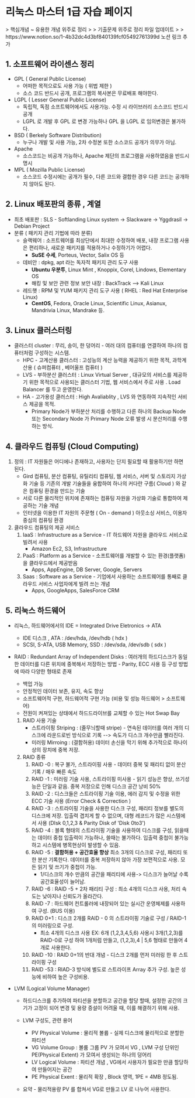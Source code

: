 <h1> 리눅스 마스터 1급 자습 페이지 </h1>
> 핵심개념 ~ 유용한 개념 위주로 정리 
>
> 기출문제 위주로 정리 파일 업데이트
>
> https://www.notion.so/1-4b32dc4d3bf840139fcf05492761399d 노션 링크 추가

## 1. 소프트웨어 라이센스 정리

* GPL ( General Public License)
  * 어떠한 목적으로도 사용 가능 ( 위법 제한 )
  * 소스 코드 반드시 공개, 프로그램의 복사본은 무료배포 해야한다. 
* LGPL ( Lesser General Public License)
  * 독립적, 독점 소프트웨어에서도 사용가능. 수정 시 라이브러리 소스코드 반드시 공개
  * LGPL 로 개발 후 GPL 로 변경 가능하나 GPL 을 LGPL 로 임의변경은 불가하다.
* BSD ( Berkely Software Distribution)
  * 누구나 개발 및 사용 가능, 2차 수정본 또한 소스코드 공개가 의무가 아님.
* Apache 
  * 소스코드는 비공개 가능하나, Apache 제단의 프로그램을 사용하였음을 반드시 명시
* MPL ( Mozilla Public License)
  * 소스코드 수정시에는 공개가 필수, 다른 코드와 결합한 경우 다른 코드는 공개하지 않아도 된다.



## 2. Linux 배포판의 종류 , 계열

* 최초 배포판 : SLS - Softlanding Linux system -> Slackware -> Yggdrasil -> Debian Project
* 분류 ( 패키지 관리 기법에 따라 분류)
  * 슬랙웨어 : 소프트웨어를 최상단에서 최대한 수정하여 배포, 내장 프로그램 사용은 편리하나, 새로운 패키지를 적용하거나 수정하기가 어렵다.
    * **SuSE 수세**, Porteus, Vector, Salix OS 등
  * 데비안 : dpkg, apt 라는 독자적 패키지 관리 도구 사용 
    * **Ubuntu 우분투**,  Linux Mint , Knoppix, Corel, Lindows, Elementary OS
    * 해킹 및 보안 관련 정보 보안 내장 : BackTrack --> Kali Linux  
  * 레드햇 : RPM 및 YUM 패키지 관리 도구 사용  ( RHEL : Red Hat Enterprise Linux)
    * **CentOS**, Fedora, Oracle Linux, Scientific Linux, Asianux, Mandrivia Linux, Mandrake 등.



## 3. Linux 클러스터링

* 클러스터 cluster : 무리, 송이, 한 덩어리 - 여러 대의 컴퓨터를 연결하여 하나의 컴퓨터처럼 구성하는 시스템.
  * HPC - 고계산용 클러스터 : 고성능의 계산 능력을 제공하기 위한 목적, 과학계산용 ( 슈퍼컴퓨터 , 베어울프 컴퓨터 ) 
  * LVS - 부하분산 클러스터 : Linux Virtual Server , 대규모의 서비스를 제공하기 위한 목적으로 사용되는 클러스터 기법, 웹 서비스에서 주로 사용 . Load Balancer 를 두고 운영한다. 
  * HA - 고가용성 클러스터 : High Avaliablity , LVS 와 연동하여 지속적인 서비스 제공을 목적. 
    * Primary Node가 부하분산 처리를 수행하고 다른 하나의 Backup Node 또는 Secondary Node 가 Primary Node 오류 발생 시 분산처리를 수행하는 방식.

## 4. 클라우드 컴퓨팅 (Cloud Computing)

1. 정의 : IT 자원들은 어디에나 존재하고, 사용자는 단지 필요할 때 활용하기만 하면 된다.
   * Gird 컴퓨팅, 분산 컴퓨팅, 유틸리티 컴퓨팅, 웹 서비스, 서버 및 스토리지 가상화 기술 등 기존의 개발 기술들을 융합하여 하나의 커다란 구름( Cloud ) 와 같은 컴퓨팅 환경을 만드는 기술  
   * 서로 다른 물리적인 위치에 존재하는 컴퓨팅 자원을 가상화 기술로 통합하여 제공하는 기술 개념 
   * 인터넷을 이용한 IT 자원의 주문형 ( On - demand ) 아웃소싱 서비스, 이용자 중심의 컴퓨팅 환경
2. 클라우드 컴퓨팅의 제공 서비스
   1. IaaS : Infrastructure as a Service - IT 하드웨어 자원을 클라우드 서비스로 빌려서 사용
      * Amazon Ec2, S3, Infrastructure 
   2. PaaS : Platform as a Service - 소프트웨어를 개발할 수 있는 환경(플랫폼) 을 클라우드에서 제공받음
      * Apps, AppEngine, DB Server, Google, Servers
   3. Saas : Software as a Service - 기업에서 사용하는 소프트웨어를 통째로 클라우드 서비스 사업자에게 빌려 쓰는 개념
      * Apps, GoogleApps, SalesForce CRM 



## 5. 리눅스 하드웨어

* 리눅스, 하드웨어에서의 IDE = Integrated Drive Eletronics -> ATA 

  * IDE 디스크 , ATA : /dev/hda, /dev/hdb   ( hdx )
  * SCSI, S-ATA, USB Memory, SSD : /dev/sda, /dev/sdb ( sdx )

* RAID : Redundant Array of Independent Disks  : 여러개의 하드디스크가 동일한 데이터를 다른 위치에 중복해서 저장하는 방법  - Parity, ECC 사용 등 구성 방법에 따라 다양한 형태로 존재

  * 백업 가능
  * 안정적인 데이터 보존, 유지, 속도 향상
  * 소프트웨어적 구현, 하드웨어적 구현 가능 (비용 및 성능 하드웨어 > 소프트웨어)
  * 전원이 켜져있는 상태에서 하드드라이브를 교체할 수 있는 Hot Swap Bay 

  1. RAID 사용 기술
     * 스트라이핑 Striping : (줄무늬할때 stripe) - 연속된 데이터를 여러 개의 디스크에 라운드로빈 방식으로 기록 --> 속도가 디스크 개수만큼 빨라진다.
     * 미러링 Mirroing : (결함허용) 데이터 손신을 막기 위해 추가적으로 하나이상의 장치에 중복 저장.
  2. RAID 종류
     1. RAID -0 : 복구 불가, 스트라이핑 사용 - 데이터 중복 및 패리티 없이 분산 기록 / 매우 빠른 속도 
     2. RAID -1 : 미러링 기술 사용, 스트라이핑 미사용 - 읽기 성능은 향상, 쓰기성능은 단일과 같음. 중복 저장으로 인해 디스크 공간 낭비 50%  
     3. RAID -2 : 디스크들은 스트라이핑 기술 이용, 에러 감지 및 수정을 위한 ECC 기술 사용 (Error Check & Correction )
     4. RAID -3 : 스트라이핑 기술을 사용한 디스크 구성, 패리티 정보를 별도의 디스크에 저장. 입출력 겹치게 할 수 없으며, 대형 레코드가 많은 시스템에서 사용 (DIsk 0,1,2,3 & Parity Disk of 'Disk 0to3')
     5. RAID -4 : 블록 형태의 스트라이핑 기술을 사용하여 디스크를 구성, 읽을때는 데이터 중첩 입출력이 가능하나, 쓸때는 불가하다. 입출력 중첩이 불가능하고 시스템에 병목현상이 발생할 수 있음.
     6. RAID -5 : **결함허용 + 공간효율 향상**
        최소 3개의 디스크로 구성, 패리티 또한 분산 기록한다. 데이터를 중복 저장하지 않아 가장 보편적으로 사용. 모든 읽기 및 쓰기가 중첩이 가능.
        * 1/디스크의 개수 만큼의 공간을 패리티에 사용-> 디스크가 늘어날 수록 공간효율성이 늘어남. 
     7. RAID -6 : RAID -5 + 2차 패리티 구성 : 최소 4개의 디스크 사용, 처리 속도는 낮아지나 신뢰도가 올라간다. 
     8. RAID -7 : 하드웨어 컨트롤러에 내장되어 있는 실시간 운영체제를 사용하여 구성. (BUS 이용)
     9. RAID 0+1 : 디스크 2개를 RAID - 0 의 스트라이핑 기술로 구성 / RAID-1 의 미러링으로 구성. 
        * 최소 4개의 디스크 사용
          EX:  6개 (1,2,3,4,5,6) 사용시 3개(1,2,3)를 RAID-0로 구성 하여 1개처럼 만들고, (1,2,3),4 | 5,6 형태로 만들어 4개로 사용한다.  
     10. RAID -10 : RAID 0+1의 반대 개념 - 디스크 2개를 먼저 미러링 한 후 스트라이핑 구성
     11. RAID -53 : RIAD-3 방식에 별도로 스트라이프 Array 추가 구성. 높은 성능에 비하여 높은 구성비용.

* LVM (Logical Volume Manager)

  * 하드디스크를 추가하여 파티션을 분할하고 공간을 할당 할때,  설정한 공간의 크기가 고정이 되어 변경 및 용량 증설이 어려울 때, 이를 해결하기 위해 사용.

  * LVM 구성도, 관련 용어
    * PV Physical Volume : 물리적 볼륨 - 실제 디스크에 물리적으로 분할한 파티션 
    * VG Volume Group : 볼륨 그룹 PV 가 모여서 VG , LVM 구성 단위인 PE(Physical Extent) 가 모여서 생성되는 하나의 덩어리
    * LV Logical Volume : 파티션 개념 , VG에서 사용자가 필요한 만큼 할당하여 만들어지는 공간
    * PE Physical Exent : 물리적 확장 , Block 영역, 1PE = 4MB 정도됨.
  * 요약 - 물리적용량 PV 를 합쳐서 VG로 만들고 LV 로 나누어 사용한다. 